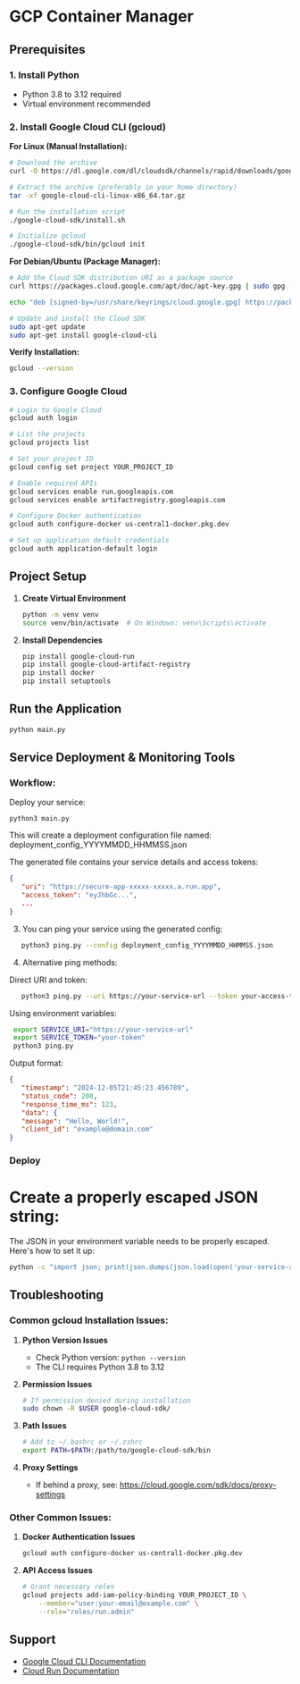 # GCP Container Manager

## Prerequisites

### 1. Install Python

- Python 3.8 to 3.12 required
- Virtual environment recommended

### 2. Install Google Cloud CLI (gcloud)

**For Linux (Manual Installation):**

```bash
# Download the archive
curl -O https://dl.google.com/dl/cloudsdk/channels/rapid/downloads/google-cloud-cli-linux-x86_64.tar.gz

# Extract the archive (preferably in your home directory)
tar -xf google-cloud-cli-linux-x86_64.tar.gz

# Run the installation script
./google-cloud-sdk/install.sh

# Initialize gcloud
./google-cloud-sdk/bin/gcloud init
```

**For Debian/Ubuntu (Package Manager):**

```bash
# Add the Cloud SDK distribution URI as a package source
curl https://packages.cloud.google.com/apt/doc/apt-key.gpg | sudo gpg --dearmor -o /usr/share/keyrings/cloud.google.gpg

echo "deb [signed-by=/usr/share/keyrings/cloud.google.gpg] https://packages.cloud.google.com/apt cloud-sdk main" | sudo tee -a /etc/apt/sources.list.d/google-cloud-sdk.list

# Update and install the Cloud SDK
sudo apt-get update
sudo apt-get install google-cloud-cli
```

**Verify Installation:**

```bash
gcloud --version
```

### 3. Configure Google Cloud

```bash
# Login to Google Cloud
gcloud auth login

# List the projects
gcloud projects list

# Set your project ID
gcloud config set project YOUR_PROJECT_ID

# Enable required APIs
gcloud services enable run.googleapis.com
gcloud services enable artifactregistry.googleapis.com

# Configure Docker authentication
gcloud auth configure-docker us-central1-docker.pkg.dev

# Set up application default credentials
gcloud auth application-default login
```

## Project Setup

1. **Create Virtual Environment**

   ```bash
   python -m venv venv
   source venv/bin/activate  # On Windows: venv\Scripts\activate
   ```

2. **Install Dependencies**
   ```bash
   pip install google-cloud-run
   pip install google-cloud-artifact-registry
   pip install docker
   pip install setuptools
   ```

## Run the Application

```bash
python main.py
```

## Service Deployment & Monitoring Tools

### Workflow:

Deploy your service:

```python3
python3 main.py
```

This will create a deployment configuration file named: deployment_config_YYYYMMDD_HHMMSS.json

The generated file contains your service details and access tokens:

```json
{
   "uri": "https://secure-app-xxxxx-xxxxx.a.run.app",
   "access_token": "eyJhbGc...",
   ...
}
```

3. You can ping your service using the generated config:

```bash
   python3 ping.py --config deployment_config_YYYYMMDD_HHMMSS.json
```

4. Alternative ping methods:

Direct URI and token:

```bash
   python3 ping.py --uri https://your-service-url --token your-access-token
```

Using environment variables:

```bash
 export SERVICE_URI="https://your-service-url"
 export SERVICE_TOKEN="your-token"
 python3 ping.py
```

Output format:

```json
{
   "timestamp": "2024-12-05T21:45:23.456789",
   "status_code": 200,
   "response_time_ms": 123,
   "data": {
   "message": "Hello, World!",
   "client_id": "example@domain.com"
}
```

### Deploy

# Create a properly escaped JSON string:

The JSON in your environment variable needs to be properly escaped. Here's how to set it up:

```sh
python -c "import json; print(json.dumps(json.load(open('your-service-account.json'))))" > escaped.txt
```

## Troubleshooting

### Common gcloud Installation Issues:

1. **Python Version Issues**

   - Check Python version: `python --version`
   - The CLI requires Python 3.8 to 3.12

2. **Permission Issues**

   ```bash
   # If permission denied during installation
   sudo chown -R $USER google-cloud-sdk/
   ```

3. **Path Issues**

   ```bash
   # Add to ~/.bashrc or ~/.zshrc
   export PATH=$PATH:/path/to/google-cloud-sdk/bin
   ```

4. **Proxy Settings**
   - If behind a proxy, see: https://cloud.google.com/sdk/docs/proxy-settings

### Other Common Issues:

1. **Docker Authentication Issues**

   ```bash
   gcloud auth configure-docker us-central1-docker.pkg.dev
   ```

2. **API Access Issues**
   ```bash
   # Grant necessary roles
   gcloud projects add-iam-policy-binding YOUR_PROJECT_ID \
       --member="user:your-email@example.com" \
       --role="roles/run.admin"
   ```

## Support

- [Google Cloud CLI Documentation](https://cloud.google.com/sdk/docs)
- [Cloud Run Documentation](https://cloud.google.com/run/docs)

